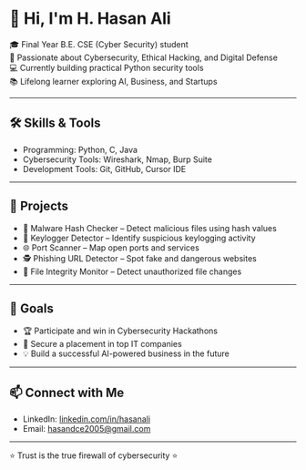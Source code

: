 # 👋 Hi, I'm H. Hasan Ali  

🎓 Final Year B.E. CSE (Cyber Security) student  
🔐 Passionate about Cybersecurity, Ethical Hacking, and Digital Defense  
💻 Currently building practical Python security tools  
📚 Lifelong learner exploring AI, Business, and Startups 

---

## 🛠 Skills & Tools
- Programming: Python, C, Java 
- Cybersecurity Tools: Wireshark, Nmap, Burp Suite  
- Development Tools: Git, GitHub, Cursor IDE  

---

## 🚀 Projects
- 🧹 Malware Hash Checker – Detect malicious files using hash values  
- 🔐 Keylogger Detector – Identify suspicious keylogging activity  
- 🌐 Port Scanner – Map open ports and services  
- 🕵️ Phishing URL Detector – Spot fake and dangerous websites  
- 📂 File Integrity Monitor – Detect unauthorized file changes  

---

## 🎯 Goals
- 🏆 Participate and win in Cybersecurity Hackathons  
- 💼 Secure a placement in top IT companies  
- 💡 Build a successful AI-powered business in the future  

---

## 📫 Connect with Me
- LinkedIn: [linkedin.com/in/hasanali](https://www.linkedin.com/in/hasanali)  
- Email: hasandce2005@gmail.com  

---

⭐ Trust is the true firewall of cybersecurity ⭐
